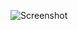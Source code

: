 ![Screenshot](https://raw.githubusercontent.com/Cryakl/Ultimate-RAT-Collection/refs/heads/main/FearlessLite/Screenshot.png)
